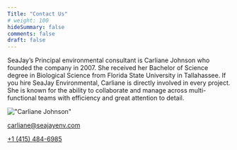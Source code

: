 ```yaml
---
Title: "Contact Us"
# weight: 100
hideSummary: false
comments: false
draft: false
---
```


SeaJay’s Principal environmental consultant is Carliane Johnson who founded the company in 2007. She received her Bachelor of Science degree in Biological Science from Florida State University in Tallahassee. If you hire SeaJay Environmental, Carliane is directly involved in every project. She is known for the ability to collaborate and manage across multi-functional teams with efficiency and great attention to detail. 

!["Carliane Johnson"](CJohnson.jpg)

carliane@seajayenv.com

[+1 (415) 484-6985](tel:+4154846985)
